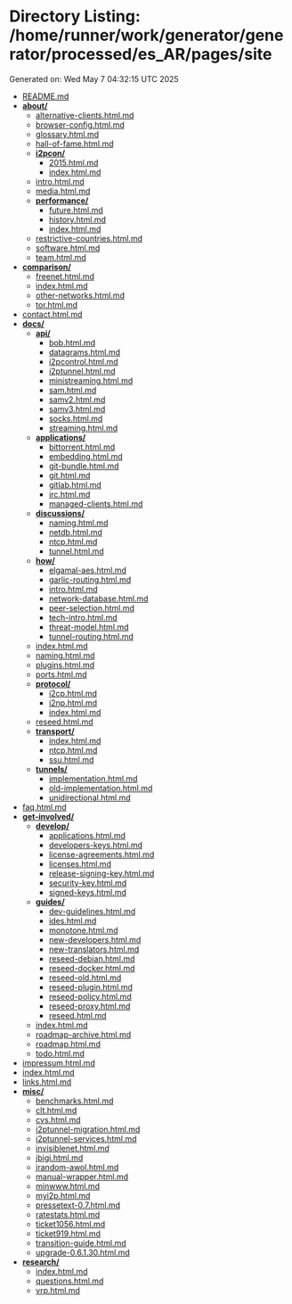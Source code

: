 # Directory Listing: /home/runner/work/generator/generator/processed/es_AR/pages/site
Generated on: Wed May  7 04:32:15 UTC 2025

- [README.md](README.md)
- **[about/](about/)**
  - [alternative-clients.html.md](about/alternative-clients.html.md)
  - [browser-config.html.md](about/browser-config.html.md)
  - [glossary.html.md](about/glossary.html.md)
  - [hall-of-fame.html.md](about/hall-of-fame.html.md)
  - **[i2pcon/](about/i2pcon/)**
    - [2015.html.md](about/i2pcon/2015.html.md)
    - [index.html.md](about/i2pcon/index.html.md)
  - [intro.html.md](about/intro.html.md)
  - [media.html.md](about/media.html.md)
  - **[performance/](about/performance/)**
    - [future.html.md](about/performance/future.html.md)
    - [history.html.md](about/performance/history.html.md)
    - [index.html.md](about/performance/index.html.md)
  - [restrictive-countries.html.md](about/restrictive-countries.html.md)
  - [software.html.md](about/software.html.md)
  - [team.html.md](about/team.html.md)
- **[comparison/](comparison/)**
  - [freenet.html.md](comparison/freenet.html.md)
  - [index.html.md](comparison/index.html.md)
  - [other-networks.html.md](comparison/other-networks.html.md)
  - [tor.html.md](comparison/tor.html.md)
- [contact.html.md](contact.html.md)
- **[docs/](docs/)**
  - **[api/](docs/api/)**
    - [bob.html.md](docs/api/bob.html.md)
    - [datagrams.html.md](docs/api/datagrams.html.md)
    - [i2pcontrol.html.md](docs/api/i2pcontrol.html.md)
    - [i2ptunnel.html.md](docs/api/i2ptunnel.html.md)
    - [ministreaming.html.md](docs/api/ministreaming.html.md)
    - [sam.html.md](docs/api/sam.html.md)
    - [samv2.html.md](docs/api/samv2.html.md)
    - [samv3.html.md](docs/api/samv3.html.md)
    - [socks.html.md](docs/api/socks.html.md)
    - [streaming.html.md](docs/api/streaming.html.md)
  - **[applications/](docs/applications/)**
    - [bittorrent.html.md](docs/applications/bittorrent.html.md)
    - [embedding.html.md](docs/applications/embedding.html.md)
    - [git-bundle.html.md](docs/applications/git-bundle.html.md)
    - [git.html.md](docs/applications/git.html.md)
    - [gitlab.html.md](docs/applications/gitlab.html.md)
    - [irc.html.md](docs/applications/irc.html.md)
    - [managed-clients.html.md](docs/applications/managed-clients.html.md)
  - **[discussions/](docs/discussions/)**
    - [naming.html.md](docs/discussions/naming.html.md)
    - [netdb.html.md](docs/discussions/netdb.html.md)
    - [ntcp.html.md](docs/discussions/ntcp.html.md)
    - [tunnel.html.md](docs/discussions/tunnel.html.md)
  - **[how/](docs/how/)**
    - [elgamal-aes.html.md](docs/how/elgamal-aes.html.md)
    - [garlic-routing.html.md](docs/how/garlic-routing.html.md)
    - [intro.html.md](docs/how/intro.html.md)
    - [network-database.html.md](docs/how/network-database.html.md)
    - [peer-selection.html.md](docs/how/peer-selection.html.md)
    - [tech-intro.html.md](docs/how/tech-intro.html.md)
    - [threat-model.html.md](docs/how/threat-model.html.md)
    - [tunnel-routing.html.md](docs/how/tunnel-routing.html.md)
  - [index.html.md](docs/index.html.md)
  - [naming.html.md](docs/naming.html.md)
  - [plugins.html.md](docs/plugins.html.md)
  - [ports.html.md](docs/ports.html.md)
  - **[protocol/](docs/protocol/)**
    - [i2cp.html.md](docs/protocol/i2cp.html.md)
    - [i2np.html.md](docs/protocol/i2np.html.md)
    - [index.html.md](docs/protocol/index.html.md)
  - [reseed.html.md](docs/reseed.html.md)
  - **[transport/](docs/transport/)**
    - [index.html.md](docs/transport/index.html.md)
    - [ntcp.html.md](docs/transport/ntcp.html.md)
    - [ssu.html.md](docs/transport/ssu.html.md)
  - **[tunnels/](docs/tunnels/)**
    - [implementation.html.md](docs/tunnels/implementation.html.md)
    - [old-implementation.html.md](docs/tunnels/old-implementation.html.md)
    - [unidirectional.html.md](docs/tunnels/unidirectional.html.md)
- [faq.html.md](faq.html.md)
- **[get-involved/](get-involved/)**
  - **[develop/](get-involved/develop/)**
    - [applications.html.md](get-involved/develop/applications.html.md)
    - [developers-keys.html.md](get-involved/develop/developers-keys.html.md)
    - [license-agreements.html.md](get-involved/develop/license-agreements.html.md)
    - [licenses.html.md](get-involved/develop/licenses.html.md)
    - [release-signing-key.html.md](get-involved/develop/release-signing-key.html.md)
    - [security-key.html.md](get-involved/develop/security-key.html.md)
    - [signed-keys.html.md](get-involved/develop/signed-keys.html.md)
  - **[guides/](get-involved/guides/)**
    - [dev-guidelines.html.md](get-involved/guides/dev-guidelines.html.md)
    - [ides.html.md](get-involved/guides/ides.html.md)
    - [monotone.html.md](get-involved/guides/monotone.html.md)
    - [new-developers.html.md](get-involved/guides/new-developers.html.md)
    - [new-translators.html.md](get-involved/guides/new-translators.html.md)
    - [reseed-debian.html.md](get-involved/guides/reseed-debian.html.md)
    - [reseed-docker.html.md](get-involved/guides/reseed-docker.html.md)
    - [reseed-old.html.md](get-involved/guides/reseed-old.html.md)
    - [reseed-plugin.html.md](get-involved/guides/reseed-plugin.html.md)
    - [reseed-policy.html.md](get-involved/guides/reseed-policy.html.md)
    - [reseed-proxy.html.md](get-involved/guides/reseed-proxy.html.md)
    - [reseed.html.md](get-involved/guides/reseed.html.md)
  - [index.html.md](get-involved/index.html.md)
  - [roadmap-archive.html.md](get-involved/roadmap-archive.html.md)
  - [roadmap.html.md](get-involved/roadmap.html.md)
  - [todo.html.md](get-involved/todo.html.md)
- [impressum.html.md](impressum.html.md)
- [index.html.md](index.html.md)
- [links.html.md](links.html.md)
- **[misc/](misc/)**
  - [benchmarks.html.md](misc/benchmarks.html.md)
  - [clt.html.md](misc/clt.html.md)
  - [cvs.html.md](misc/cvs.html.md)
  - [i2ptunnel-migration.html.md](misc/i2ptunnel-migration.html.md)
  - [i2ptunnel-services.html.md](misc/i2ptunnel-services.html.md)
  - [invisiblenet.html.md](misc/invisiblenet.html.md)
  - [jbigi.html.md](misc/jbigi.html.md)
  - [jrandom-awol.html.md](misc/jrandom-awol.html.md)
  - [manual-wrapper.html.md](misc/manual-wrapper.html.md)
  - [minwww.html.md](misc/minwww.html.md)
  - [myi2p.html.md](misc/myi2p.html.md)
  - [pressetext-0.7.html.md](misc/pressetext-0.7.html.md)
  - [ratestats.html.md](misc/ratestats.html.md)
  - [ticket1056.html.md](misc/ticket1056.html.md)
  - [ticket919.html.md](misc/ticket919.html.md)
  - [transition-guide.html.md](misc/transition-guide.html.md)
  - [upgrade-0.6.1.30.html.md](misc/upgrade-0.6.1.30.html.md)
- **[research/](research/)**
  - [index.html.md](research/index.html.md)
  - [questions.html.md](research/questions.html.md)
  - [vrp.html.md](research/vrp.html.md)
